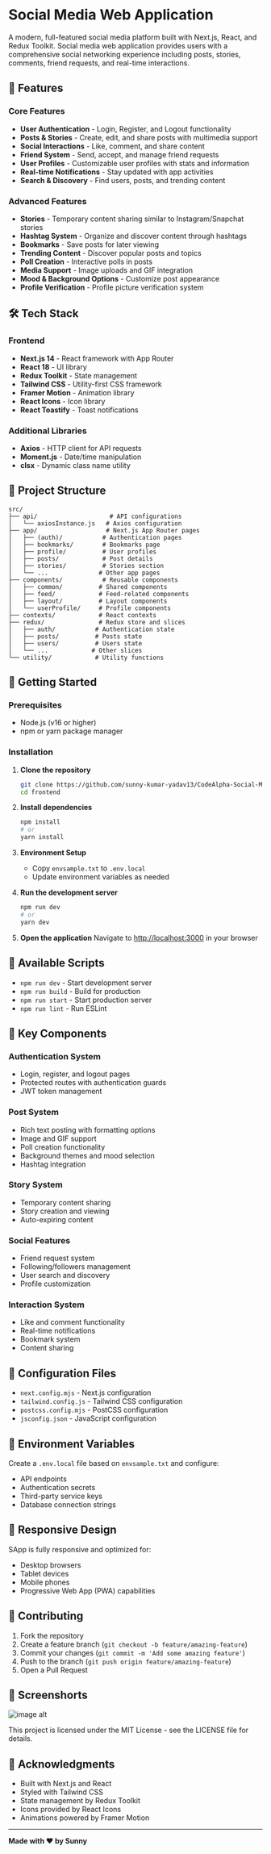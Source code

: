 # Social Media Web Application

A modern, full-featured social media platform built with Next.js, React, and Redux Toolkit. Social media web application provides users with a comprehensive social networking experience including posts, stories, comments, friend requests, and real-time interactions.

## 🚀 Features

### Core Features
- **User Authentication** - Login, Register, and Logout functionality
- **Posts & Stories** - Create, edit, and share posts with multimedia support
- **Social Interactions** - Like, comment, and share content
- **Friend System** - Send, accept, and manage friend requests
- **User Profiles** - Customizable user profiles with stats and information
- **Real-time Notifications** - Stay updated with app activities
- **Search & Discovery** - Find users, posts, and trending content

### Advanced Features
- **Stories** - Temporary content sharing similar to Instagram/Snapchat stories
- **Hashtag System** - Organize and discover content through hashtags
- **Bookmarks** - Save posts for later viewing
- **Trending Content** - Discover popular posts and topics
- **Poll Creation** - Interactive polls in posts
- **Media Support** - Image uploads and GIF integration
- **Mood & Background Options** - Customize post appearance
- **Profile Verification** - Profile picture verification system

## 🛠️ Tech Stack

### Frontend
- **Next.js 14** - React framework with App Router
- **React 18** - UI library
- **Redux Toolkit** - State management
- **Tailwind CSS** - Utility-first CSS framework
- **Framer Motion** - Animation library
- **React Icons** - Icon library
- **React Toastify** - Toast notifications

### Additional Libraries
- **Axios** - HTTP client for API requests
- **Moment.js** - Date/time manipulation
- **clsx** - Dynamic class name utility

## 📁 Project Structure

```
src/
├── api/                    # API configurations
│   └── axiosInstance.js   # Axios configuration
├── app/                   # Next.js App Router pages
│   ├── (auth)/           # Authentication pages
│   ├── bookmarks/        # Bookmarks page
│   ├── profile/          # User profiles
│   ├── posts/            # Post details
│   ├── stories/          # Stories section
│   └── ...              # Other app pages
├── components/           # Reusable components
│   ├── common/          # Shared components
│   ├── feed/            # Feed-related components
│   ├── layout/          # Layout components
│   └── userProfile/     # Profile components
├── contexts/            # React contexts
├── redux/               # Redux store and slices
│   ├── auth/           # Authentication state
│   ├── posts/          # Posts state
│   ├── users/          # Users state
│   └── ...            # Other slices
└── utility/            # Utility functions
```

## 🚀 Getting Started

### Prerequisites
- Node.js (v16 or higher)
- npm or yarn package manager

### Installation

1. **Clone the repository**
   ```bash
   git clone https://github.com/sunny-kumar-yadav13/CodeAlpha-Social-Media-Platform-Glimzo.git
   cd frontend
   ```

2. **Install dependencies**
   ```bash
   npm install
   # or
   yarn install
   ```

3. **Environment Setup**
   - Copy `envsample.txt` to `.env.local`
   - Update environment variables as needed

4. **Run the development server**
   ```bash
   npm run dev
   # or
   yarn dev
   ```

5. **Open the application**
   Navigate to [http://localhost:3000](http://localhost:3000) in your browser

## 📜 Available Scripts

- `npm run dev` - Start development server
- `npm run build` - Build for production
- `npm run start` - Start production server
- `npm run lint` - Run ESLint

## 🎨 Key Components

### Authentication System
- Login, register, and logout pages
- Protected routes with authentication guards
- JWT token management

### Post System
- Rich text posting with formatting options
- Image and GIF support
- Poll creation functionality
- Background themes and mood selection
- Hashtag integration

### Story System
- Temporary content sharing
- Story creation and viewing
- Auto-expiring content

### Social Features
- Friend request system
- Following/followers management
- User search and discovery
- Profile customization

### Interaction System
- Like and comment functionality
- Real-time notifications
- Bookmark system
- Content sharing

## 🔧 Configuration Files

- `next.config.mjs` - Next.js configuration
- `tailwind.config.js` - Tailwind CSS configuration
- `postcss.config.mjs` - PostCSS configuration
- `jsconfig.json` - JavaScript configuration

## 🔐 Environment Variables

Create a `.env.local` file based on `envsample.txt` and configure:
- API endpoints
- Authentication secrets
- Third-party service keys
- Database connection strings

## 📱 Responsive Design

SApp is fully responsive and optimized for:
- Desktop browsers
- Tablet devices  
- Mobile phones
- Progressive Web App (PWA) capabilities

## 🤝 Contributing

1. Fork the repository
2. Create a feature branch (`git checkout -b feature/amazing-feature`)
3. Commit your changes (`git commit -m 'Add some amazing feature'`)
4. Push to the branch (`git push origin feature/amazing-feature`)
5. Open a Pull Request

## 📸 Screenshorts

![image alt]([public/images/Screenshot.png](https://github.com/sunny-kumar-yadav13/CodeAlpha-Social-Media-Platform-Glimzo/blob/5b272827786f3b90b08a4af84559bb48c4bf7490/Screenshot.png))

This project is licensed under the MIT License - see the LICENSE file for details.

## 🙏 Acknowledgments

- Built with Next.js and React
- Styled with Tailwind CSS
- State management by Redux Toolkit
- Icons provided by React Icons
- Animations powered by Framer Motion

---

**Made with ❤️ by Sunny**
